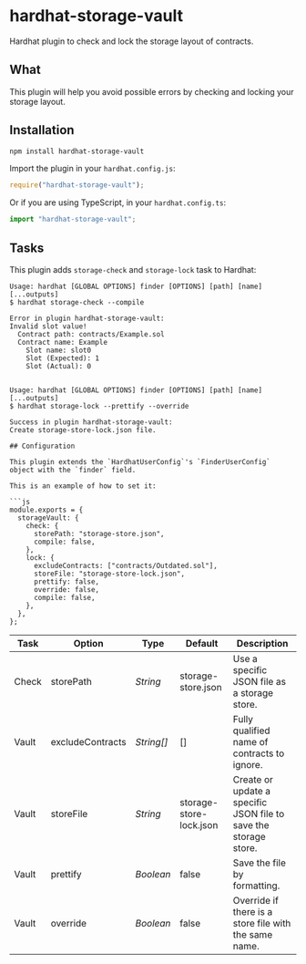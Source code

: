 # hardhat-storage-vault

Hardhat plugin to check and lock the storage layout of contracts.

## What

This plugin will help you avoid possible errors by checking and locking your storage layout.

## Installation

```bash
npm install hardhat-storage-vault
```

Import the plugin in your `hardhat.config.js`:

```js
require("hardhat-storage-vault");
```

Or if you are using TypeScript, in your `hardhat.config.ts`:

```ts
import "hardhat-storage-vault";
```

## Tasks

This plugin adds `storage-check` and `storage-lock` task to Hardhat:

````
Usage: hardhat [GLOBAL OPTIONS] finder [OPTIONS] [path] [name] [...outputs]
$ hardhat storage-check --compile

Error in plugin hardhat-storage-vault:
Invalid slot value!
  Contract path: contracts/Example.sol
  Contract name: Example
    Slot name: slot0
    Slot (Expected): 1
    Slot (Actual): 0


Usage: hardhat [GLOBAL OPTIONS] finder [OPTIONS] [path] [name] [...outputs]
$ hardhat storage-lock --prettify --override

Success in plugin hardhat-storage-vault:
Create storage-store-lock.json file.

## Configuration

This plugin extends the `HardhatUserConfig`'s `FinderUserConfig` object with the `finder` field.

This is an example of how to set it:

```js
module.exports = {
  storageVault: {
  	check: {
      storePath: "storage-store.json",
      compile: false,
    },
  	lock: {
      excludeContracts: ["contracts/Outdated.sol"],
      storeFile: "storage-store-lock.json",
      prettify: false,
      override: false,
      compile: false,
    },
  },
};
````

| Task  | Option           | Type       | Default                 | Description                                                      |
| ----- | ---------------- | ---------- | ----------------------- | ---------------------------------------------------------------- |
| Check | storePath        | _String_   | storage-store.json      | Use a specific JSON file as a storage store.                     |
| Vault | excludeContracts | _String[]_ | []                      | Fully qualified name of contracts to ignore.                     |
| Vault | storeFile        | _String_   | storage-store-lock.json | Create or update a specific JSON file to save the storage store. |
| Vault | prettify         | _Boolean_  | false                   | Save the file by formatting.                                     |
| Vault | override         | _Boolean_  | false                   | Override if there is a store file with the same name.            |
